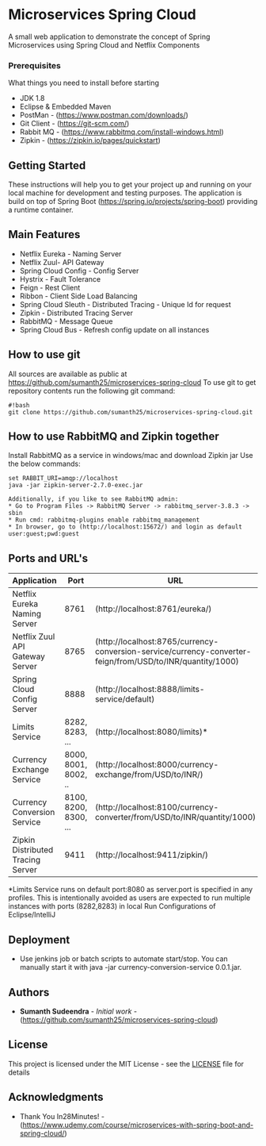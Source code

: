 # Microservices Spring Cloud
A small web application to demonstrate the concept of Spring Microservices using Spring Cloud and Netflix Components

### Prerequisites

What things you need to install before starting

* JDK 1.8
* Eclipse & Embedded Maven
* PostMan - (https://www.postman.com/downloads/)
* Git Client - (https://git-scm.com/)
* Rabbit MQ - (https://www.rabbitmq.com/install-windows.html)
* Zipkin - (https://zipkin.io/pages/quickstart)

## Getting Started

These instructions will help you to get your project up and running on your local machine for development and testing purposes. The application is build on top of Spring Boot (https://spring.io/projects/spring-boot) providing a runtime container. 

## Main Features

* Netflix Eureka - Naming Server
* Netflix Zuul- API Gateway
* Spring Cloud Config - Config Server
* Hystrix - Fault Tolerance
* Feign - Rest Client
* Ribbon - Client Side Load Balancing
* Spring Cloud Sleuth - Distributed Tracing - Unique Id for request
* Zipkin - Distributed Tracing Server
* RabbitMQ - Message Queue
* Spring Cloud Bus - Refresh config update on all instances

## How to use git ##

All sources are available as public at https://github.com/sumanth25/microservices-spring-cloud
To use git to get repository contents run the following git command:

```
#!bash
git clone https://github.com/sumanth25/microservices-spring-cloud.git
```

## How to use RabbitMQ and Zipkin together ##

Install RabbitMQ as a service in windows/mac and download Zipkin jar
Use the below commands:

```
set RABBIT_URI=amqp://localhost
java -jar zipkin-server-2.7.0-exec.jar

Additionally, if you like to see RabbitMQ admin:
* Go to Program Files -> RabbitMQ Server -> rabbitmq_server-3.8.3 -> sbin
* Run cmd: rabbitmq-plugins enable rabbitmq_management
* In browser, go to (http://localhost:15672/) and login as default user:guest;pwd:guest
```

## Ports and URL's

|     Application       |     Port          |     URL     |
| ------------- | ------------- | ------------------------ |
| Netflix Eureka Naming Server | 8761 | (http://localhost:8761/eureka/) |
| Netflix Zuul API Gateway Server | 8765 | (http://localhost:8765/currency-conversion-service/currency-converter-feign/from/USD/to/INR/quantity/1000) | 
| Spring Cloud Config Server | 8888 | (http://localhost:8888/limits-service/default) |
| Limits Service | 8282, 8283, ... | (http://localhost:8080/limits)* |
| Currency Exchange Service | 8000, 8001, 8002, ..  | (http://localhost:8000/currency-exchange/from/USD/to/INR/) |
| Currency Conversion Service | 8100, 8200, 8300, ... | (http://localhost:8100/currency-converter/from/USD/to/INR/quantity/1000) |
| Zipkin Distributed Tracing Server | 9411 | (http://localhost:9411/zipkin/) |

*Limits Service runs on default port:8080 as server.port is specified in any profiles. This is intentionally avoided as users are expected to run multiple instances with ports (8282,8283) in local Run Configurations of Eclipse/IntelliJ

## Deployment

* Use jenkins job or batch scripts to automate start/stop. You can manually start it with java -jar currency-conversion-service 0.0.1.jar. 


## Authors

* **Sumanth Sudeendra**  - *Initial work* - (https://github.com/sumanth25/microservices-spring-cloud)

## License

This project is licensed under the MIT License - see the [LICENSE](LICENSE) file for details

## Acknowledgments

* Thank You In28Minutes! - (https://www.udemy.com/course/microservices-with-spring-boot-and-spring-cloud/)
